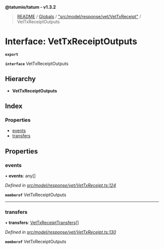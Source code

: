 **@tatumio/tatum - v1.3.2**

> [README](../README.md) / [Globals](../globals.md) / ["src/model/response/vet/VetTxReceipt"](../modules/_src_model_response_vet_vettxreceipt_.md) / VetTxReceiptOutputs

# Interface: VetTxReceiptOutputs

**`export`** 

**`interface`** VetTxReceiptOutputs

## Hierarchy

* **VetTxReceiptOutputs**

## Index

### Properties

* [events](_src_model_response_vet_vettxreceipt_.vettxreceiptoutputs.md#events)
* [transfers](_src_model_response_vet_vettxreceipt_.vettxreceiptoutputs.md#transfers)

## Properties

### events

•  **events**: any[]

*Defined in [src/model/response/vet/VetTxReceipt.ts:124](https://github.com/tatumio/tatum-js/blob/b9ab1e4/src/model/response/vet/VetTxReceipt.ts#L124)*

**`memberof`** VetTxReceiptOutputs

___

### transfers

•  **transfers**: [VetTxReceiptTransfers](_src_model_response_vet_vettxreceipt_.vettxreceipttransfers.md)[]

*Defined in [src/model/response/vet/VetTxReceipt.ts:130](https://github.com/tatumio/tatum-js/blob/b9ab1e4/src/model/response/vet/VetTxReceipt.ts#L130)*

**`memberof`** VetTxReceiptOutputs
